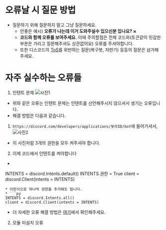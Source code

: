 # 오류날 시 질문 방법
* 질문하기 위해 질문하지 말고 그냥 질문하세요.
  - 안좋은 예시) **오류가 나는데 이거 도와주실수 있으신분 있나요?** `❌`
  - **코드와 함께 오류를 보여주세요.** 이때 주의할점은 전체 코드와(토큰같이 민감한 부분은 가리고 질문해주셔도 상관없어요) 오류를 주셔야합니다.
  - 또한 디스코드의 [ToS](https://discord.com/terms)를 위반하는 질문(복구봇, 자판기) 등등의 질문은 삼가해주세요.

# 자주 실수하는 오류들
1. 인텐트 문제
  ![사진1](https://raw.githubusercontent.com/gebali4802/dpy-ask/main/image/image1.png)
  * 위와 같은 오류는 인텐트 문제는 인텐트를 선언해주시지 않으셔서 생기는 오류입니다.
  * 해결 방법은 다음과 같습니다.
  1. `https://discord.com/developers/applications/봇의ID/bot`에 들어가셔서,
  ![사진2](https://raw.githubusercontent.com/gebali4802/dpy-ask/main/image/image2.png)
  * 이 사진처럼 3개의 권한을 모두 켜주셔야 합니다.
  2. 이제 코드에서 인텐트를 켜야합니다
  * ```py
  INTENTS = discord.Intents.default()
  INTENTS.권한 = True
  client = discord.Client(intents = INTENTS)
  ```
  * 이런식으로 하나씩 권한을 추가해도 됩니다.
  * ```py
  INTENTS = discord.Intents.all()
  client = discord.Client(intents = INTENTS)
  ```
  * 더 자세한 오류 해결 방법은 [여기](https://discordpy.readthedocs.io/en/stable/intents.html)에서 확인해주세요.
2. 모듈 미설치 오류

